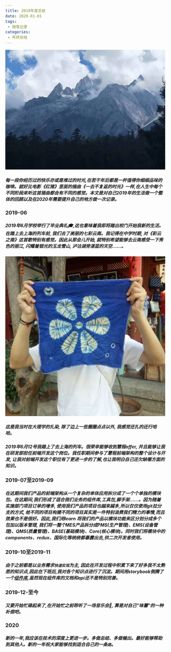 ```yaml
---
title: 2019年度总结
date: 2020-01-01
tags:
 - 随笔记录
categories:
 - 年终总结
---
```

 
![image](./img/yunnan.jpeg) 

 ##### 每一段你经历过的快乐亦或是难过的时光,在若干年后都是一杯值得你细细品味的咖啡。就好比电影《红猪》里面的插曲《一去不复返的时光》一样,在人生中每个不同阶段来听这首插曲都会有不同的感觉。本文是对自己2019年的生活做一个整体的回顾以及在2020年需要提升自己的地方做一次记录。

 
 ### 2019-06 
 ##### 2019年6月学校举行了毕业典礼🎓,这也意味着我即将踏出校门开始我新的生活。在踏上去上海的列车前, 我们去了美丽的七彩云南。我记得在中学时期, 对《彩云之南》这首歌特别有感觉。因此从那会儿开始, 就特别希望能够去云南感受一下秀色的丽江, 闪耀着银光的玉龙雪山, 泸沽湖旁湛蓝的天空......。
 ![image](./img/za.jpeg) 
 ##### 这是我当时在大理学的扎染, 除了边上一些圈圈点点以外, 我感觉还扎的还行哈哈。

 ##### 2019年6月12号我踏上了去上海的列车。很荣幸能够收到慧程offer, 并且能够让我在研发部担任前端开发这个岗位。我任职期间参与了慧程前端架构的整个设计与开发, 让我对前端开发这个职位有了更进一步的了解,也让我明白自己还欠缺哪方面的知识。

 ### 2019-07至2019-09
 ##### 在这期间我们产品的前端架构从一个复杂的单体应用拆分成了一个个单独的模块包。在这期间,我们形成了适合我们业务的组件库,工具包,脚手架......。因为随着实施部门项目订单的增多, 使用我们产品的项目也越来越多,所以仅仅使用git拉分支的方式, 给不同的项目构建不同的项目其实是一件特别浪费我们精力的事情,而且效果也不是很好。因此,我们用learn 将我们的产品以模块功能来区分划分成多个包加以版本管理, 我们将一整个MES产品拆分成PMS(生产管理)、EMS(设备管理)、QMS(质量管理)、BASE(基础模块)、Core(核心模块)。同时我们将模块中的components、redux、国际化等统统都暴露出去,供二次开发者使用。

 ### 2019-10至2019-11
 ##### 由于之前都是以业务需求```快速实现```为主, 因此在开发过程中积累下来了好多我不太熟悉的知识点,因此在下班后,我对各个知识点进行了沉淀。期间用storybook倒腾了一个[组件库](https://github.com/sixiaodong123/react-loading),虽然现在组件库的文档和api还不是特别完善。


 ### 2019-12-至今
 ##### 又要开始忙碌起来了,在开始忙之前聆听了一场音乐会🎵, 算是对自己"味蕾"的一种补偿吧。

 ### 2020
 ##### 新的一年,我应该在技术的深度上更进一步。多做总结、多做输出。最好能够帮助到其他人。新的一年祝大家能够找到适合自己的一条```路```。